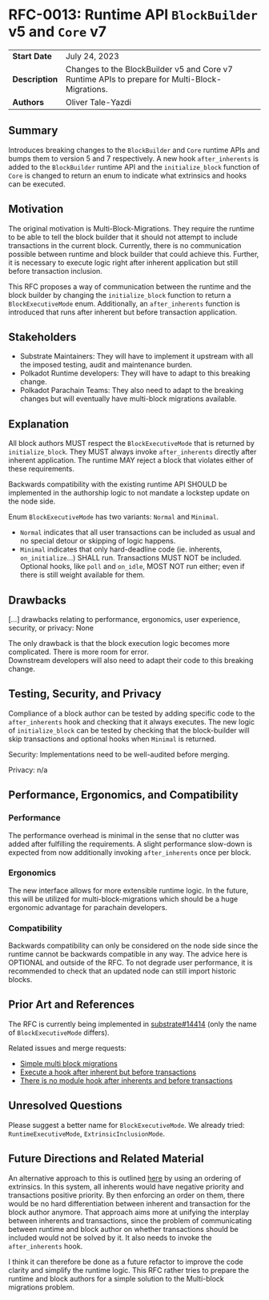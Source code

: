 # RFC-0013: Runtime API `BlockBuilder` v5 and `Core` v7

|                 |                                                                                             |
| --------------- | ------------------------------------------------------------------------------------------- |
| **Start Date**  | July 24, 2023 |
| **Description** | Changes to the BlockBuilder v5 and Core v7 Runtime APIs to prepare for Multi-Block-Migrations. |
| **Authors**     | Oliver Tale-Yazdi |

## Summary

Introduces breaking changes to the `BlockBuilder` and `Core` runtime APIs and bumps them to version
5 and 7 respectively. A new hook `after_inherents` is added to the `BlockBuilder` runtime API and
the `initialize_block` function of `Core` is changed to return an enum to indicate what extrinsics
and hooks can be executed.

## Motivation

The original motivation is Multi-Block-Migrations. They require the runtime to be able to tell the
block builder that it should not attempt to include transactions in the current block. Currently,
there is no communication possible between runtime and block builder that could achieve this.
Further, it is necessary to execute logic right after inherent application but still before
transaction inclusion.

This RFC proposes a way of communication between the runtime and the block builder by changing the
`initialize_block` function to return a `BlockExecutiveMode` enum. Additionally, an
`after_inherents` function is introduced that runs after inherent but before transaction
application.  

## Stakeholders

- Substrate Maintainers: They will have to implement it upstream with all the imposed testing, audit
  and maintenance burden.
- Polkadot Runtime developers: They will have to adapt to this breaking change.
- Polkadot Parachain Teams: They also need to adapt to the breaking changes but will eventually have
  multi-block migrations available.

## Explanation

All block authors MUST respect the `BlockExecutiveMode` that is returned by `initialize_block`. They
MUST always invoke `after_inherents` directly after inherent application. The runtime MAY reject a
block that violates either of these requirements.  

Backwards compatibility with the existing runtime API SHOULD be implemented in the authorship logic
to not mandate a lockstep update on the node side.

Enum `BlockExecutiveMode` has two variants: `Normal` and `Minimal`.  
- `Normal` indicates that all user transactions can be included as usual and no special detour or
  skipping of logic happens.
- `Minimal` indicates that only hard-deadline code (ie. inherents, `on_initialize`...) SHALL run.
  Transactions MUST NOT be included. Optional hooks, like `poll` and `on_idle`, MOST NOT run either;
  even if there is still weight available for them.

## Drawbacks

[…] drawbacks relating to performance, ergonomics, user experience, security, or privacy: None

The only drawback is that the block execution logic becomes more complicated. There is more room for
error.  
Downstream developers will also need to adapt their code to this breaking change.

## Testing, Security, and Privacy

Compliance of a block author can be tested by adding specific code to the `after_inherents` hook and
checking that it always executes. The new logic of `initialize_block` can be tested by checking that
the block-builder will skip transactions and optional hooks when `Minimal` is returned.  

Security: Implementations need to be well-audited before merging.

Privacy: n/a

## Performance, Ergonomics, and Compatibility

### Performance

The performance overhead is minimal in the sense that no clutter was added after fulfilling the
requirements. A slight performance slow-down is expected from now additionally invoking
`after_inherents` once per block.

### Ergonomics

The new interface allows for more extensible runtime logic. In the future, this will be utilized for multi-block-migrations which should be a huge ergonomic advantage for parachain developers.

### Compatibility

Backwards compatibility can only be considered on the node side since the runtime cannot be
backwards compatible in any way. The advice here is OPTIONAL and outside of the RFC. To not degrade
user performance, it is recommended to check that an updated node can still import historic blocks.

## Prior Art and References

The RFC is currently being implemented in
[substrate#14414](https://github.com/paritytech/substrate/pull/14414) (only the name of
`BlockExecutiveMode` differs).
 
Related issues and merge requests:
- [Simple multi block migrations](https://github.com/paritytech/substrate/pull/14275)
- [Execute a hook after inherent but before
  transactions](https://github.com/paritytech/substrate/issues/9210)
- [There is no module hook after inherents and before
  transactions](https://github.com/paritytech/substrate/issues/5757)


## Unresolved Questions

Please suggest a better name for `BlockExecutiveMode`. We already tried: `RuntimeExecutiveMode`, `ExtrinsicInclusionMode`.

## Future Directions and Related Material

An alternative approach to this is outlined
[here](https://github.com/paritytech/substrate/pull/14279#discussion_r1226289311) by using an
ordering of extrinsics. In this system, all inherents would have negative priority and transactions
positive priority. By then enforcing an order on them, there would be no hard differentiation
between inherent and transaction for the block author anymore. That approach aims more at unifying
the interplay between inherents and transactions, since the problem of communicating between runtime
and block author on whether transactions should be included would not be solved by it. It also needs
to invoke the `after_inherents` hook.  

I think it can therefore be done as a future refactor to improve the code clarity and simplify the
runtime logic. This RFC rather tries to prepare the runtime and block authors for a simple solution
to the Multi-block migrations problem.
